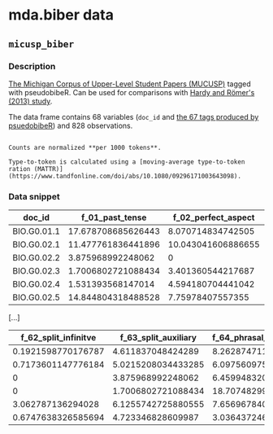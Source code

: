 # mda.biber data

## `micusp_biber`

### Description

[The Michigan Corpus of Upper-Level Student Papers (MUCUSP)](https://elicorpora.info/main) tagged with pseudobibeR. Can be used for comparisons with [Hardy and Römer's (2013) study](https://www.euppublishing.com/doi/abs/10.3366/cor.2013.0040).

The data frame contains 68 variables (`doc_id` and [the 67 tags produced by psuedobibeR](https://cmu-textstat-docs.readthedocs.io/en/latest/pseudobibeR/pseudobibeR.html#categories)) and 828 observations.

```{note}

Counts are normalized **per 1000 tokens**.

Type-to-token is calculated using a [moving-average type-to-token ration (MATTR)](https://www.tandfonline.com/doi/abs/10.1080/09296171003643098).

```


### Data snippet

| doc\_id      | f\_01\_past\_tense    | f\_02\_perfect\_aspect | f\_03\_present\_tense | f\_04\_place\_adverbials | f\_05\_time\_adverbials |
|-------------|--------------------|---------------------|--------------------|-----------------------|----------------------|
| BIO.G0.01.1 | 17.678708685626443 | 8.070714834742505   | 52.45964642582629  | 3.074558032282859     | 4.0353574173712525   |
| BIO.G0.02.1 | 11.477761836441896 | 10.043041606886655  | 61.33428981348637  | 2.152080344332855     | 6.097560975609756    |
| BIO.G0.02.2 | 3.875968992248062  | 0                   | 62.01550387596899  | 0                     | 1.2919896640826871   |
| BIO.G0.02.3 | 1.7006802721088434 | 3.401360544217687   | 64.62585034013605  | 0                     | 0                    |
| BIO.G0.02.4 | 1.531393568147014  | 4.594180704441042   | 70.44410413476264  | 1.531393568147014     | 0                    |
| BIO.G0.02.5 | 14.844804318488528 | 7.75978407557355    | 47.57085020242915  | 3.373819163292848     | 2.0242914979757085   |

[...]

| f\_62\_split\_infinitve | f\_63\_split\_auxiliary | f\_64\_phrasal\_coordination | f\_65\_clausal\_coordination | f\_66\_neg\_synthetic | f\_67\_neg\_analytic  |
|----------------------|----------------------|---------------------------|---------------------------|--------------------|--------------------|
| 0.1921598770176787   | 4.611837048424289    | 8.262874711760183         | 5.95695618754804          | 0.7686395080707148 | 4.227517294388932  |
| 0.7173601147776184   | 5.0215208034433285   | 6.097560975609756         | 3.945480631276901         | 1.4347202295552368 | 2.8694404591104736 |
| 0                    | 3.875968992248062    | 6.459948320413436         | 1.2919896640826871        | 0                  | 3.875968992248062  |
| 0                    | 1.7006802721088434   | 18.70748299319728         | 0                         | 0                  | 0                  |
| 3.062787136294028    | 6.1255742725880555   | 7.656967840735069         | 0                         | 0                  | 7.656967840735069  |
| 0.6747638326585694   | 4.723346828609987    | 3.0364372469635628        | 1.686909581646424         | 0.6747638326585694 | 5.398110661268555  |